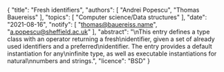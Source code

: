{
    "title": "Fresh identifiers",
    "authors": [
        "Andrei Popescu",
        "Thomas Bauereiss"
    ],
    "topics": [
        "Computer science/Data structures"
    ],
    "date": "2021-08-16",
    "notify": [
        "thomas@bauereiss.name",
        "a.popescu@sheffield.ac.uk"
    ],
    "abstract": "\nThis entry defines a type class with an operator returning a fresh\nidentifier, given a set of already used identifiers and a preferred\nidentifier.  The entry provides a default instantiation for any\ninfinite type, as well as executable instantiations for natural\nnumbers and strings.",
    "licence": "BSD"
}